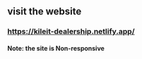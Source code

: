 ## visit the website
### https://kileit-dealership.netlify.app/
#### Note: the site is Non-responsive
